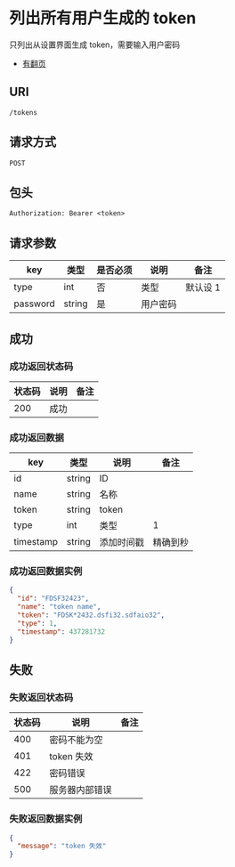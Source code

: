 # 列出所有用户生成的 token

只列出从设置界面生成 token，需要输入用户密码

* [有翻页](../README.md#翻页)

## URI

```
/tokens
```

## 请求方式

```
POST
```

## 包头

```
Authorization: Bearer <token>
```

## 请求参数

| key | 类型 | 是否必须 | 说明 | 备注 |
| --- | --- | --- | --- | --- |
| type | int | 否 | 类型 | 默认设 1 |
| password | string | 是 | 用户密码 |  |

## 成功

### 成功返回状态码

| 状态码 | 说明 | 备注 |
| --- | --- | --- |
| 200 | 成功 |  |

### 成功返回数据

| key | 类型 | 说明 | 备注 |
| --- | --- | --- | --- |
| id | string | ID |  |
| name | string | 名称 | |
| token | string | token |  |
| type | int | 类型 | 1 |
| timestamp | string | 添加时间戳 | 精确到秒 |

### 成功返回数据实例

```json
{
  "id": "FDSF32423",
  "name": "token name",
  "token": "FDSK*2432.dsfi32.sdfaio32",
  "type": 1,
  "timestamp": 437281732
}
```

## 失败

### 失败返回状态码

| 状态码 | 说明 | 备注 |
| --- | --- | --- |
| 400 | 密码不能为空 |  |
| 401 | token 失效 |  |
| 422 | 密码错误 |  |
| 500 | 服务器内部错误 |  |  

### 失败返回数据实例

```json
{
  "message": "token 失效"
}
```
